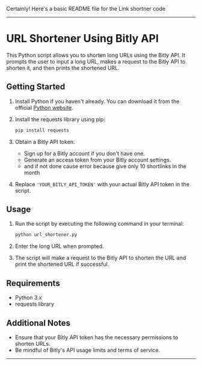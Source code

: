 Certainly! Here's a basic README file for the Link shortner code

---

# URL Shortener Using Bitly API

This Python script allows you to shorten long URLs using the Bitly API. It prompts the user to input a long URL, makes a request to the Bitly API to shorten it, and then prints the shortened URL.

## Getting Started

1. Install Python if you haven't already. You can download it from the official [Python website](https://www.python.org/).

2. Install the requests library using pip:
    ```bash
    pip install requests
    ```

3. Obtain a Bitly API token:
    - Sign up for a Bitly account if you don't have one.
    - Generate an access token from your Bitly account settings.
    - and if not done cause error because give only 10 shortlinks in the month 

4. Replace `'YOUR_BITLY_API_TOKEN'` with your actual Bitly API token in the script.

## Usage

1. Run the script by executing the following command in your terminal:
    ```bash
    python url_shortener.py
    ```

2. Enter the long URL when prompted.

3. The script will make a request to the Bitly API to shorten the URL and print the shortened URL if successful.

## Requirements

- Python 3.x
- requests library

## Additional Notes

- Ensure that your Bitly API token has the necessary permissions to shorten URLs.
- Be mindful of Bitly's API usage limits and terms of service.

---


